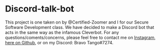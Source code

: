 # Discord-talk-bot

This project is one taken on by @Certified-Zoomer and I for our Secure Software Development class. We have decided to make a Discord bot that acts in the same way as the infamous Cleverbot. For any questions/coments/concerns, please feel free to contact me on [Instagram](https://www.instagram.com/brison_lesiak/), [here on Github](https://github.com/BravoTango-7274), or on my Discord: Bravo Tango#7274.
